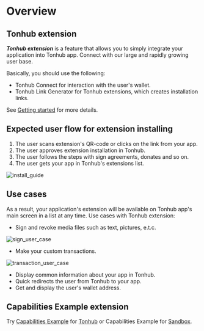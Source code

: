 # Overview

## Tonhub extension
***Tonhub extension*** is a feature that allows you to simply integrate your application into Tonhub app. Connect with our large and rapidly growing user base.

Basically, you should use the following:

* Tonhub Connect for interaction with the user's wallet. 
* Tonhub Link Generator for Tonhub extensions, which creates installation links.

See [Getting started](https://github.com/Reveloper/TwhExt/blob/main/Doc%20short/Getting%20started.md) for more details.


## Expected user flow for extension installing 

1. The user scans extension's QR-code or clicks on the link from your app.
2. The user approves extension installation in Tonhub.
3. The user follows the steps with sign agreements, donates and so on.
4. The user gets your app in Tonhub's extensions list.

![install_guide](https://user-images.githubusercontent.com/39581753/179422267-182e26a8-9492-43e4-a252-58cdcab4afbd.png)



## Use cases

As a result, your application's extension will be available on Tonhub app's main screen in a list at any time. 
Use cases with Tonhub extension:


- Sign and revoke media files such as text, pictures, e.t.c.

![sign_user_case](https://user-images.githubusercontent.com/39581753/179052450-ff36666d-d610-47b1-94e4-57cfe314d4ae.png)



-  Make your custom transactions.

![transaction_user_case](https://user-images.githubusercontent.com/39581753/179052390-2c801211-9656-4ff2-b0c9-32b9bf51a405.png)



- Display common information about your app in Tonhub.
- Quick redirects the user from Tonhub to your app.
- Get and display the user's wallet address.

## Capabilities Example extension

Try [Capabilities Example](https://tonhub.com/app/te6cckEBAgEAMAABAUABAFRodHRwczovL2FwcHMudG9uaHViLmNvbS9hcHBzL2V4YW1wbGVzL2Z1bGySeowu) for [Tonhub](https://developers.tonhub.com/docs/beta-apps) or Capabilities Example for [Sandbox](https://developers.tonhub.com/docs/beta-apps).
